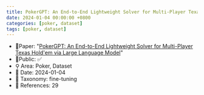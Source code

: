 ```yaml
---
title: PokerGPT: An End-to-End Lightweight Solver for Multi-Player Texas Hold'em via Large Language Model
date: 2024-01-04 00:00:00 +0800
categories: [poker, dataset]
tags: [poker, dataset]
---
```


- 📙Paper: "[PokerGPT: An End-to-End Lightweight Solver for Multi-Player Texas Hold'em via Large Language Model](https://www.semanticscholar.org/paper/PokerGPT%3A-An-End-to-End-Lightweight-Solver-for-via-Huang-Cao/deb7c1867cc5ec4ab51f67f84b7ffb8fc949ddf4)"
- 🔑Public: ✅
- ⚲ Area: Poker, Dataset
- 📅 Date: 2024-01-04
- 🔎 Taxonomy: fine-tuning
- 📝 References: 29
